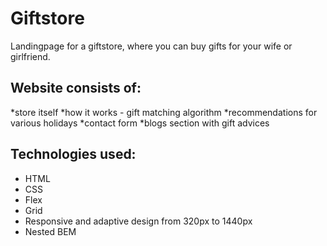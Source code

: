 # Giftstore

Landingpage for a giftstore, where you can buy gifts for your wife or girlfriend.

## Website consists of:

*store itself
*how it works - gift matching algorithm
*recommendations for various holidays
*contact form
*blogs section with gift advices

## Technologies used:

* HTML
* CSS
* Flex
* Grid
* Responsive and adaptive design from 320px to 1440px
* Nested BEM
